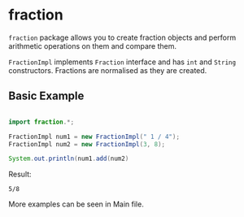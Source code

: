 # fraction

`fraction` package allows you to create fraction objects and perform arithmetic operations on them and compare them.

`FractionImpl` implements `Fraction` interface and has `int` and `String` constructors. Fractions are normalised as they are created.

## Basic Example

```java

import fraction.*;

FractionImpl num1 = new FractionImpl(" 1 / 4");
FractionImpl num2 = new FractionImpl(3, 8);

System.out.println(num1.add(num2)

```
Result:
```
5/8
```

More examples can be seen in Main file.
